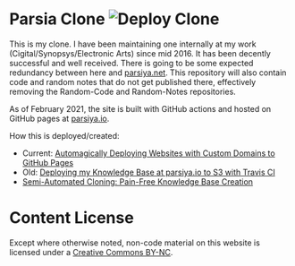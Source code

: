 # Parsia Clone ![Deploy Clone](https://github.com/parsiya/parsia-clone/actions/workflows/gh-pages.yml/badge.svg)
This is my clone. I have been maintaining one internally at my work
(Cigital/Synopsys/Electronic Arts) since mid 2016. It has been decently
successful and well received. There is going to be some expected redundancy
between here and [parsiya.net][parsiya-net]. This repository will also contain
code and random notes that do not get published there, effectively removing the
Random-Code and Random-Notes repositories.

[parsiya-net]: https://parsiya.net

As of February 2021, the site is built with GitHub actions and hosted on GitHub
pages at [parsiya.io][parsiya-io].

[parsiya-io]: https://parsiya.io

How this is deployed/created:

* Current: [Automagically Deploying Websites with Custom Domains to GitHub Pages][github-pages-custom-domain]
* Old: [Deploying my Knowledge Base at parsiya.io to S3 with Travis CI][deploying-with-travis]
* [Semi-Automated Cloning: Pain-Free Knowledge Base Creation][semi-automated]

[github-pages-custom-domain]: https://parsiya.net/blog/2021-02-17-automagically-deploying-websites-with-custom-domains-to-github-pages/
[semi-automated]: https://parsiya.net/blog/2018-04-24-semi-automated-cloning-pain-free-knowledge-base-creation/
[deploying-with-travis]: https://parsiya.net/blog/2018-04-24-deploying-my-knowledge-base-at-parsiya.io-to-s3-with-travis-ci/

# Content License
Except where otherwise noted, non-code material on this website is licensed under
a <a rel="license" target="_blank" href="https://creativecommons.org/licenses/by-nc/4.0/">Creative Commons BY-NC</a>.
